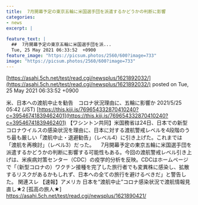 ```yaml
---
title:  7月開幕予定の東京五輪に米国選手団を派遣するかどうかの判断に影響  
categories:
- news
excerpt: |
  
feature_text: |
  ##  7月開幕予定の東京五輪に米国選手団を派...
  Tue, 25 May 2021 06:33:52  +0900
feature_image: "https://picsum.photos/2560/600?image=733"
image: "https://picsum.photos/2560/600?image=733"
---
```


[https://asahi.5ch.net/test/read.cgi/newsplus/1621892032/](https://asahi.5ch.net/test/read.cgi/newsplus/1621892032/)
posted on Tue, 25 May 2021 06:33:52  +0900

<!--more-->

米、日本への渡航中止を勧告　コロナ状況理由に、五輪に影響か 2021/5/25 05:42 (JST) [https://this.kiji.is/769654332870410240?c=39546741839462401](https://this.kiji.is/769654332870410240?c=39546741839462401) 【ワシントン共同】米国務省は24日、日本での新型コロナウイルスの感染状況を理由に、日本に対する渡航警戒レベルを4段階のうち最も厳しい「渡航中止・退避勧告」（レベル4）に引き上げた。これまでは「渡航を再検討」（レベル3）だった。 　7月開幕予定の東京五輪に米国選手団を派遣するかどうかの判断に影響する可能性もある。今回の渡航警戒レベル引き上げは、米疾病対策センター（CDC）の疫学的分析を反映。CDCはホームページで「（新型コロナの）ワクチン接種を完了した旅行者でも変異株に感染し、拡散するリスクがあるかもしれず、日本への全ての旅行を避けるべきだ」と警告した。 関連スレ 【速報】アメリカ 日本を“渡航中止”コロナ感染状況で渡航情報見直し★2 [孤高の旅人★] https://asahi.5ch.net/test/read.cgi/newsplus/1621890421/
